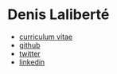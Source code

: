 Denis Laliberté
==============

- [ curriculum vitae ](http://denislaliberte.github.io/cv)
- [ github ](http://github.com/denislaliberte)
- [ twitter ](http://twitter.com/denislaliberte)
- [ linkedin ](http://ca.linkedin.com/in/denislaliberte)
